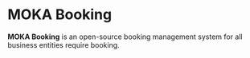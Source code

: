# MOKA Booking #

**MOKA Booking** is an open-source booking management system for all business entities require booking.


